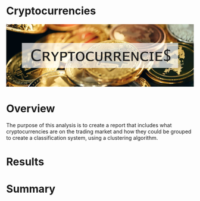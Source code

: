 # Cryptocurrencies
<img src=Resources\Images\cryptocurrency.jpg>

# Overview

The purpose of this analysis is to create a report that includes what cryptocurrencies are on the trading market and how they could be grouped to create a classification system, using a clustering algorithm.

# Results

# Summary